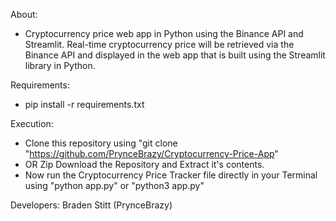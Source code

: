 About:
- Cryptocurrency price web app in Python using the Binance API and Streamlit. Real-time cryptocurrency price will be retrieved via the Binance API and displayed in the web app that is built using the Streamlit library in Python.

Requirements:
- pip install -r requirements.txt

Execution:

- Clone this repository using "git clone "https://github.com/PrynceBrazy/Cryptocurrency-Price-App"
- OR Zip Download the Repository and Extract it's contents.
- Now run the Cryptocurrency Price Tracker file directly in your Terminal using "python app.py" or "python3 app.py"

Developers: Braden Stitt (PrynceBrazy)